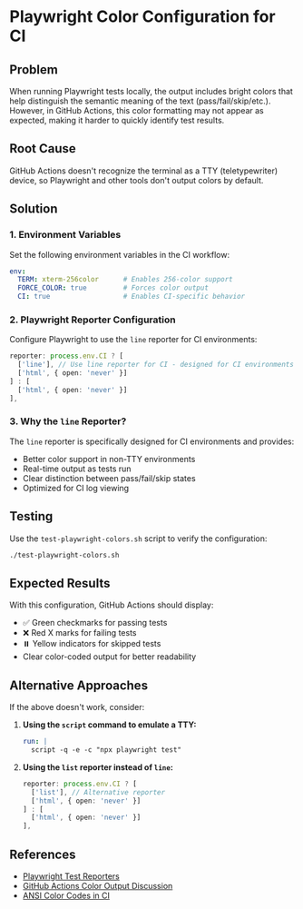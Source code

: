 # Playwright Color Configuration for CI

## Problem

When running Playwright tests locally, the output includes bright colors that help distinguish the semantic meaning of the text (pass/fail/skip/etc.). However, in GitHub Actions, this color formatting may not appear as expected, making it harder to quickly identify test results.

## Root Cause

GitHub Actions doesn't recognize the terminal as a TTY (teletypewriter) device, so Playwright and other tools don't output colors by default.

## Solution

### 1. Environment Variables

Set the following environment variables in the CI workflow:

```yaml
env:
  TERM: xterm-256color      # Enables 256-color support
  FORCE_COLOR: true         # Forces color output
  CI: true                  # Enables CI-specific behavior
```

### 2. Playwright Reporter Configuration

Configure Playwright to use the `line` reporter for CI environments:

```typescript
reporter: process.env.CI ? [
  ['line'], // Use line reporter for CI - designed for CI environments with good color support
  ['html', { open: 'never' }]
] : [
  ['html', { open: 'never' }]
],
```

### 3. Why the `line` Reporter?

The `line` reporter is specifically designed for CI environments and provides:
- Better color support in non-TTY environments
- Real-time output as tests run
- Clear distinction between pass/fail/skip states
- Optimized for CI log viewing

## Testing

Use the `test-playwright-colors.sh` script to verify the configuration:

```bash
./test-playwright-colors.sh
```

## Expected Results

With this configuration, GitHub Actions should display:
- ✅ Green checkmarks for passing tests
- ❌ Red X marks for failing tests
- ⏸️ Yellow indicators for skipped tests
- Clear color-coded output for better readability

## Alternative Approaches

If the above doesn't work, consider:

1. **Using the `script` command to emulate a TTY:**
   ```yaml
   run: |
     script -q -e -c "npx playwright test"
   ```

2. **Using the `list` reporter instead of `line`:**
   ```typescript
   reporter: process.env.CI ? [
     ['list'], // Alternative reporter
     ['html', { open: 'never' }]
   ] : [
     ['html', { open: 'never' }]
   ],
   ```

## References

- [Playwright Test Reporters](https://playwright.dev/docs/test-reporters)
- [GitHub Actions Color Output Discussion](https://github.com/orgs/community/discussions/26944)
- [ANSI Color Codes in CI](https://en.wikipedia.org/wiki/ANSI_escape_code)
